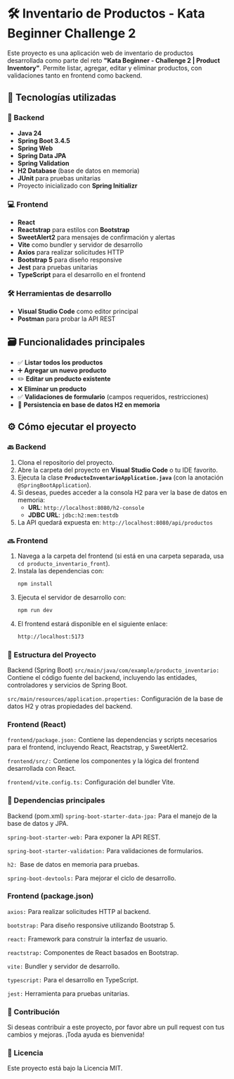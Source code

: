 # 🛠️ Inventario de Productos - Kata Beginner Challenge 2

Este proyecto es una aplicación web de inventario de productos desarrollada como parte del reto **"Kata Beginner - Challenge 2 | Product Inventory"**. Permite listar, agregar, editar y eliminar productos, con validaciones tanto en frontend como backend.

## 🚀 Tecnologías utilizadas

### 🔧 Backend
- **Java 24**
- **Spring Boot 3.4.5**
- **Spring Web**
- **Spring Data JPA**
- **Spring Validation**
- **H2 Database** (base de datos en memoria)
- **JUnit** para pruebas unitarias
- Proyecto inicializado con **Spring Initializr**

### 💻 Frontend
- **React**
- **Reactstrap** para estilos con **Bootstrap**
- **SweetAlert2** para mensajes de confirmación y alertas
- **Vite** como bundler y servidor de desarrollo
- **Axios** para realizar solicitudes HTTP
- **Bootstrap 5** para diseño responsive
- **Jest** para pruebas unitarias
- **TypeScript** para el desarrollo en el frontend

### 🛠️ Herramientas de desarrollo
- **Visual Studio Code** como editor principal
- **Postman** para probar la API REST

## 🗃️ Funcionalidades principales
- ✅ **Listar todos los productos**
- ➕ **Agregar un nuevo producto**
- ✏️ **Editar un producto existente**
- ❌ **Eliminar un producto**
- ✅ **Validaciones de formulario** (campos requeridos, restricciones)
- 💾 **Persistencia en base de datos H2 en memoria**

## ⚙️ Cómo ejecutar el proyecto

### 🔙 Backend
1. Clona el repositorio del proyecto.
2. Abre la carpeta del proyecto en **Visual Studio Code** o tu IDE favorito.
3. Ejecuta la clase **`ProductoInventarioApplication.java`** (con la anotación `@SpringBootApplication`).
4. Si deseas, puedes acceder a la consola H2 para ver la base de datos en memoria:
   - **URL**: `http://localhost:8080/h2-console`
   - **JDBC URL**: `jdbc:h2:mem:testdb`
5. La API quedará expuesta en: `http://localhost:8080/api/productos`

### 🔜 Frontend
1. Navega a la carpeta del frontend (si está en una carpeta separada, usa `cd producto_inventario_front`).
2. Instala las dependencias con:
   ```bash
   npm install
3. Ejecuta el servidor de desarrollo con:
   ```bash
   npm run dev
4. El frontend estará disponible en el siguiente enlace:
   ```bash
   http://localhost:5173
### 📂 Estructura del Proyecto
Backend (Spring Boot)
`src/main/java/com/example/producto_inventario:` Contiene el código fuente del backend, incluyendo las entidades, controladores y servicios de Spring Boot.

`src/main/resources/application.properties:` Configuración de la base de datos H2 y otras propiedades del backend.

### Frontend (React)
`frontend/package.json:` Contiene las dependencias y scripts necesarios para el frontend, incluyendo React, Reactstrap, y SweetAlert2.

`frontend/src/:` Contiene los componentes y la lógica del frontend desarrollada con React.

`frontend/vite.config.ts:` Configuración del bundler Vite.

### 🔧 Dependencias principales
Backend (pom.xml)
`spring-boot-starter-data-jpa:` Para el manejo de la base de datos y JPA.

`spring-boot-starter-web:` Para exponer la API REST.

`spring-boot-starter-validation:` Para validaciones de formularios.

`h2: `Base de datos en memoria para pruebas.

`spring-boot-devtools:` Para mejorar el ciclo de desarrollo.

### Frontend (package.json)
`axios:` Para realizar solicitudes HTTP al backend.

`bootstrap:` Para diseño responsive utilizando Bootstrap 5.

`react:` Framework para construir la interfaz de usuario.

`reactstrap:` Componentes de React basados en Bootstrap.

`vite:` Bundler y servidor de desarrollo.

`typescript:` Para el desarrollo en TypeScript.

`jest:` Herramienta para pruebas unitarias.

### 🔄 Contribución
Si deseas contribuir a este proyecto, por favor abre un pull request con tus cambios y mejoras. ¡Toda ayuda es bienvenida!

### 📄 Licencia

Este proyecto está bajo la Licencia MIT.
